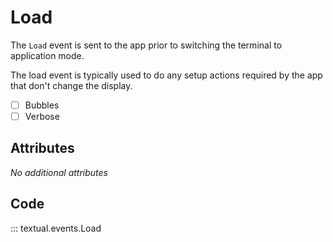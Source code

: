 # Load

The `Load` event is sent to the app prior to switching the terminal to application mode.

The load event is typically used to do any setup actions required by the app that don't change the display.

- [ ] Bubbles
- [ ] Verbose

## Attributes

_No additional attributes_

## Code

::: textual.events.Load
